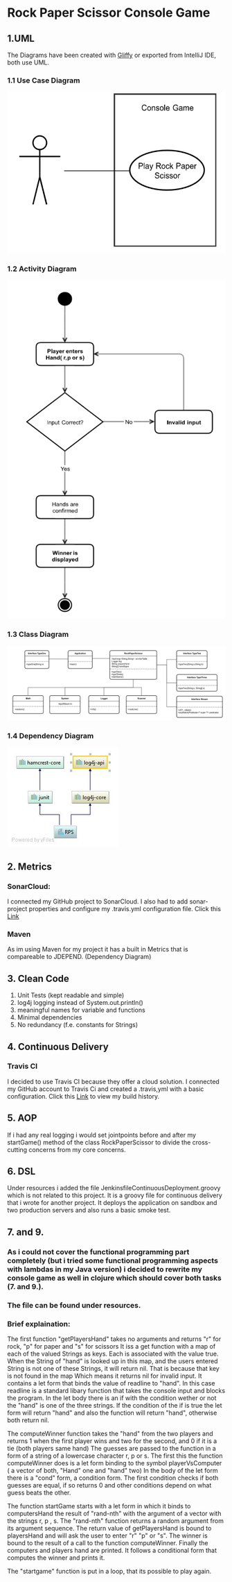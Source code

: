 # Rock Paper Scissor Console Game 

##  1.UML
The Diagrams have been created with [Gliffy](https://www.gliffy.com/) or exported from IntelliJ IDE, both use UML.

### 1.1 Use Case Diagram
![Use Case Diagram](https://github.com/AlexBeuthHS/ASE/blob/master/src/main/resources/UseCase.png)

### 1.2 Activity Diagram
![Use Case Diagram](https://github.com/AlexBeuthHS/ASE/blob/master/src/main/resources/activity.png)

### 1.3 Class Diagram
![Use Case Diagram](https://github.com/AlexBeuthHS/ASE/blob/master/src/main/resources/classDiagram.png)

### 1.4 Dependency Diagram
![Dependency Diagram](https://github.com/AlexBeuthHS/ASE/blob/master/src/main/resources/RPS.jpg)

## 2. Metrics
### SonarCloud:
I connected my GitHub project to SonarCloud. I also had to add sonar-project properties and configure my .travis.yml configuration file.
Click this [Link](https://sonarcloud.io/dashboard?id=ASE-RPS%3ARPS)
### Maven
As im using Maven for my project it has a built in Metrics that is compareable to JDEPEND. (Dependency Diagram) 

## 3. Clean Code
1. Unit Tests (kept readable and simple)
2. log4j logging instead of System.out.println()
3. meaningful names for variable and functions
4. Minimal dependencies 
5. No redundancy (f.e. constants for Strings)

## 4. Continuous Delivery
### Travis CI
I decided to use Travis CI because they offer a cloud solution. I connected my GitHub account to Travis Ci and created a .travis,yml with a basic configuration.
Click this [Link](https://travis-ci.org/AlexBeuthHS/ASE) to view my build history.

## 5. AOP
If i had any real logging i would set jointpoints before and after my startGame() method of the class RockPaperScissor to divide the cross-cutting concerns from my core concerns.

## 6. DSL
Under resources i added the file JenkinsfileContinuousDeployment.groovy  which is not related to this project. It is a groovy file for continuous delivery that i wrote for another project.
It deploys the application on sandbox and two production servers and also runs a basic smoke test.
## 7. and 9.
### As i could not cover the functional programming part completely (but i tried some functional programming aspects with lambdas in my Java version) i decided to rewrite my console game as well in clojure which should cover both tasks (7. and 9.).
### The file can be found under resources.

### Brief explaination:

The first function "getPlayersHand" takes no arguments and returns "r" for rock, "p" for paper and "s" for scissors
It iss a get function with a map of each of the valued Strings as keys. Each is associated with the value true. When the String of "hand" is looked up in this map, and the users entered String is not one of these Strings, it will return nil. That is because that key is not found in the map
Which means it returns nil for invalid input.
It contains a let form that binds the value of readline to "hand".
In this case readline is a standard libary function that takes the console input and blocks the program.
In the let body  there is an if with the condition wether or not the "hand" is one of the three strings.
If the condition of the if is true the let form will return "hand" and also the function will return "hand", otherwise both return nil.

The computeWinner function takes the "hand" from the two players and returns 1 when the first player wins and two for the second, and 0 if it is a tie (both players same hand)
The guesses are passed to the function in a form of a string of a lowercase character r, p or s.
The first this the function computeWinner does is a let form binding to the symbol playerVsComputer ( a vector of both, "Hand" one and "hand" two)
In the body of the let form there is a "cond" form, a condition form.
The first condition checks if both guesses are equal, if so returns 0 and other conditions depend on what guess beats the other.

The function startGame starts with a let form in which it binds to computersHand the result of "rand-nth" with the argument of a vector with the strings r, p , s.
The "rand-nth" function returns a random argument from its argument sequence.
The return value of getPlayersHand is bound to playersHand and will ask the user to enter "r" "p" or "s".
The winner is bound to the result of a call to the function computeWinner.
Finally the computers and players hand are printed.
It follows a conditional form that computes the winner and prints it.

The "startgame" function is put in a loop, that its possible to play again.

